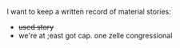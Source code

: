 I want to keep a written record of material stories:

- ~~used story~~
- we're at ;east got cap. one zelle congressional
